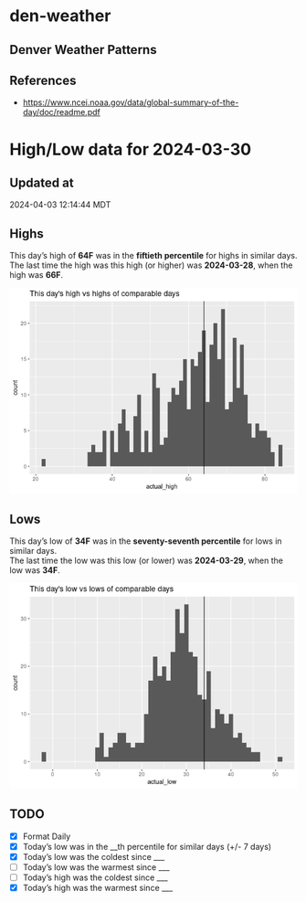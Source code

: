 # den-weather


## Denver Weather Patterns

## References

- <https://www.ncei.noaa.gov/data/global-summary-of-the-day/doc/readme.pdf>

# High/Low data for 2024-03-30

## Updated at

2024-04-03 12:14:44 MDT

## Highs

This day’s high of **64F** was in the **fiftieth percentile** for highs
in similar days.  
The last time the high was this high (or higher) was **2024-03-28**,
when the high was **66F**.

![](readme_files/figure-commonmark/unnamed-chunk-4-1.png)

## Lows

This day’s low of **34F** was in the **seventy-seventh percentile** for
lows in similar days.  
The last time the low was this low (or lower) was **2024-03-29**, when
the low was **34F**.

![](readme_files/figure-commonmark/unnamed-chunk-6-1.png)

## TODO

- [x] Format Daily
- [x] Today’s low was in the \_\_th percentile for similar days (+/- 7
  days)
- [x] Today’s low was the coldest since \_\_\_
- [ ] Today’s low was the warmest since \_\_\_
- [ ] Today’s high was the coldest since \_\_\_
- [x] Today’s high was the warmest since \_\_\_
